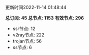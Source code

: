 更新时间2022-11-14 01:48:44

**总订阅: 45**
**总节点: 1153**
**有效节点: 296**
- ssr节点: 12
- v2ray节点: 222
- trojan节点: 56
- ss节点: 6
